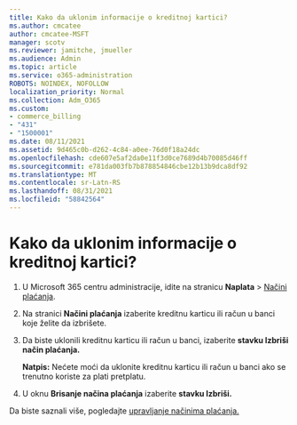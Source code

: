 ```yaml
---
title: Kako da uklonim informacije o kreditnoj kartici?
ms.author: cmcatee
author: cmcatee-MSFT
manager: scotv
ms.reviewer: jamitche, jmueller
ms.audience: Admin
ms.topic: article
ms.service: o365-administration
ROBOTS: NOINDEX, NOFOLLOW
localization_priority: Normal
ms.collection: Adm_O365
ms.custom:
- commerce_billing
- "431"
- "1500001"
ms.date: 08/11/2021
ms.assetid: 9d465c0b-d262-4c84-a0ee-76d0f18a24dc
ms.openlocfilehash: cde607e5af2da0e11f3d0ce7689d4b70085d46ff
ms.sourcegitcommit: e781da003fb7b878854846cbe12b13b9dca8df92
ms.translationtype: MT
ms.contentlocale: sr-Latn-RS
ms.lasthandoff: 08/31/2021
ms.locfileid: "58842564"
---
```

# <a name="how-do-i-remove-my-credit-card-information"></a>Kako da uklonim informacije o kreditnoj kartici?

1. U Microsoft 365 centru administracije, idite na stranicu **Naplata** \> [Načini plaćanja](https://go.microsoft.com/fwlink/p/?linkid=2018806).

2. Na stranici **Načini plaćanja** izaberite kreditnu karticu ili račun u banci koje želite da izbrišete.

3. Da biste uklonili kreditnu karticu ili račun u banci, izaberite **stavku Izbriši način plaćanja.**

    **Natpis:** Nećete moći da uklonite kreditnu karticu ili račun u banci ako se trenutno koriste za plati pretplatu.

4. U oknu **Brisanje načina plaćanja** izaberite **stavku Izbriši.**

Da biste saznali više, pogledajte [upravljanje načinima plaćanja.](https://docs.microsoft.com/microsoft-365/commerce/billing-and-payments/manage-payment-methods)